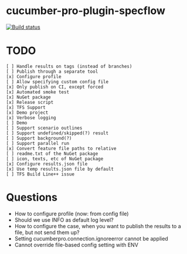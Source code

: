 # cucumber-pro-plugin-specflow

[![Build status](https://gasparnagy.visualstudio.com/_apis/public/build/definitions/dc4f6ce1-e00f-4c7d-98fd-9397bf9a4281/43/badge)](https://gasparnagy.visualstudio.com/cucumber-pro-specflow-plugin/_build/index?context=allDefinitions&path=%5C&definitionId=43&_a=completed)

# TODO

    [ ] Handle results on tags (instead of branches)
    [ ] Publish through a separate tool
    [x] Configure profile
    [ ] Allow specifying custom config file
    [x] Only publish on CI, except forced
    [x] Automated smoke test
    [x] NuGet package
    [x] Release script
    [x] TFS Support
    [x] Demo project
    [x] Verbose logging
    [ ] Demo
    [ ] Support scenario outlines
    [ ] Support undefined/skipped(?) result
    [ ] Support background(?)
    [ ] Support parallel run
    [x] Convert feature file paths to relative
    [ ] readme.txt of the NuGet package
    [ ] icon, texts, etc of NuGet package
    [x] Configure results.json file
    [x] Use temp results.json file by default
    [ ] TFS Build Line++ issue

# Questions

- How to configure profile (now: from config file)
- Should we use INFO as default log level?
- How to configure the case, when you want to publish the results to a file, but not send them up?
- Setting cucumberpro.connection.ignoreerror cannot be applied
- Cannot override file-based config setting with ENV

